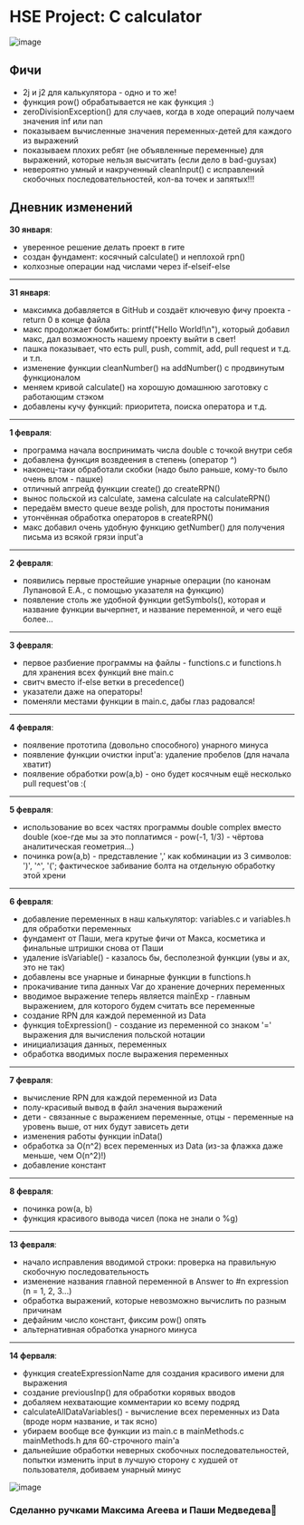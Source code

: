 # HSE Project: C calculator

![image](https://user-images.githubusercontent.com/46136468/153942497-b55059c3-b7d3-43b1-b53c-af219589fd43.png)


## Фичи

- 2j и j2 для калькулятора - одно и то же!
- функция pow() обрабатывается не как функция :)
- zeroDivisionException() для случаев, когда в ходе операций получаем значения inf или nan
- показываем вычисленные значения переменных-детей для каждого из выражений
- показываем плохих ребят (не объявленные переменные) для выражений, которые нельзя высчитать (если дело в bad-guysах)
- невероятно умный и накрученный cleanInput() с исправлений скобочных последовательностей, кол-ва точек и запятых!!!

## Дневник изменений

**30 января**:

- уверенное решение делать проект в гите
- создан фундамент: косячный calculate() и неплохой rpn()
- колхозные операции над числами через if-elseif-else

<hr>

**31 января**:

- максимка добавляется в GitHub и создаёт ключевую фичу проекта - return 0 в конце файла
- макс продолжает бомбить: printf("Hello World!\n"), который добавил макс, дал возможность нашему проекту выйти в свет!
- пашка показывает, что есть pull, push, commit, add, pull request и т.д. и т.п.
- изменение функции cleanNumber() на addNumber() с продвинутым функционалом
- меняем кривой calculate() на хорошую домашнюю заготовку с работающим стэком
- добавлены кучу функций: приоритета, поиска оператора и т.д.

<hr>

**1 февраля**:

- программа начала воспринимать числа double с точкой внутри себя
- добавлена функция возвдеения в степень (оператор ^)
- наконец-таки обработали скобки (надо было раньше, кому-то было очень влом - пашке)
- отличный апгрейд функции create() до createRPN()
- вынос польской из calculate, замена calculate на calculateRPN()
- передаём вместо queue везде polish, для простоты понимания
- утончённая обработка операторов в createRPN()
- макс добавил очень удобную функцию getNumber() для получения письма из всякой грязи input'а

<hr>

**2 февраля**:

- появились первые простейшие унарные операции (по канонам Лупановой Е.А., с помощью указателя на функцию)
- появление столь же удобной функции getSymbols(), которая и название функции вычерпнет, и название переменной, и чего ещё более...

<hr>

**3 февраля**:

- первое разбиение программы на файлы - functions.c и functions.h для хранения всех функций вне main.c
- свитч вместо if-else ветки в precedence()
- указатели даже на операторы!
- поменяли местами функции в main.c, дабы глаз радовался!

<hr>

**4 февраля**:

- поялвение прототипа (довольно способного) унарного минуса
- появление функции очистки input'а: удаление пробелов (для начала хватит)
- поялвение обработки pow(a,b) - оно будет косячным ещё несколько pull request'ов :(

<hr>

**5 февраля**:

- использование во всех частях программы double complex вместо double (кое-где мы за это поплатимся - pow(-1, 1/3) - чёртова аналитическая геометрия...)
- починка pow(a,b) - представление ',' как кобминации из 3 символов: ')', '^', '('; фактическое забивание болта на отдельную обработку этой хрени

<hr>

**6 февраля**:

- добавление переменных в наш калькулятор: variables.c и variables.h для обработки переменных
- фундамент от Паши, мега крутые фичи от Макса, косметика и финальные штришки снова от Паши
- удаление isVariable() - казалось бы, бесполезной функции (увы и ах, это не так)
- добавлены все унарные и бинарные функции в functions.h
- прокачивание типа данных Var до хранение дочерних переменных
- вводимое выражение теперь является mainExp - главным выражением, для которого будем считать все переменные
- создание RPN для каждой переменной из Data
- функция toExpression() - создание из переменной со знаком '=' выражения для вычисления польской нотации
- инициализация данных, переменных
- обработка вводимых после выражения переменных

<hr>

**7 февраля**:

- вычисление RPN для каждой переменной из Data
- полу-красивый вывод в файл значения выражений
- дети - связанные с выражением переменные, отцы - переменные на уровень выше, от них будут зависеть дети
- изменения работы функции inData()
- обработка за O(n^2) всех переменных из Data (из-за флажка даже меньше, чем O(n^2)!)
- добавление констант

<hr>

**8 февраля**:

- починка pow(a, b)
- функция красивого вывода чисел (пока не знали о %g)

<hr>

**13 февраля**:

- начало исправления вводимой строки: проверка на правильную скобочную последовательность
- изменение названия главной переменной в Answer to #n expression (n = 1, 2, 3...)
- обработка выражений, которые невозможно вычислить по разным причинам
- дефайним число констант, фиксим pow() опять
- альтернативная обработка унарного минуса

<hr>

**14 ферваля**:

- функция createExpressionName для создания красивого имени для выражения
- создание previousInp() для обработки корявых вводов
- добаляем нехватающие комментарии ко всему подряд
- calculateAllDataVariables() - вычисление всех переменных из Data (вроде норм название, и так ясно)
- убираем вообще все функции из main.c в mainMethods.c mainMethods.h для 60-строчного main'a
- дальнейшие обработки неверных скобочных последовательностей, попытки изменить input в лучшую сторону с худшей от пользователя, добиваем унарный минус

![image](https://user-images.githubusercontent.com/46136468/153942740-f41d8ff0-4603-4532-aa0b-a913404410b9.png)


### Сделанно ручками Максима Агеева и Паши Медведева💙
